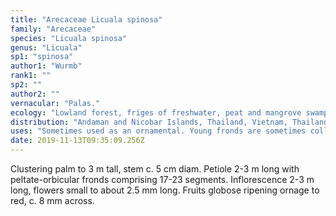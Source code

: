```yaml
---
title: "Arecaceae Licuala spinosa"
family: "Arecaceae"
species: "Licuala spinosa"
genus: "Licuala"
sp1: "spinosa"
author1: "Wurmb"
rank1: ""
sp2: ""
author2: ""
vernacular: "Palas."
ecology: "Lowland forest, friges of freshwater, peat and mangrove swamps, beach forest and open disturbed vegetation. This is the only Licuala in Malaysia that can persist in abandoned grounds or open areas."
distribution: "Andaman and Nicobar Islands, Thailand, Vietnam, Thailand, Peninsular Malaysia, Borneo, the Philippines, Java and Sumatra."
uses: "Sometimes used as an ornamental. Young fronds are sometimes collected to wrap gelutinous rice for cooking."
date: 2019-11-13T09:35:09.256Z
---
```

Clustering palm to 3 m tall, stem c. 5 cm diam. Petiole 2-3 m long with peltate-orbicular fronds comprising 17-23 segments. Inflorescence 2-3 m long, flowers small to about 2.5 mm long. Fruits globose ripening ornage to red, c. 8 mm across.